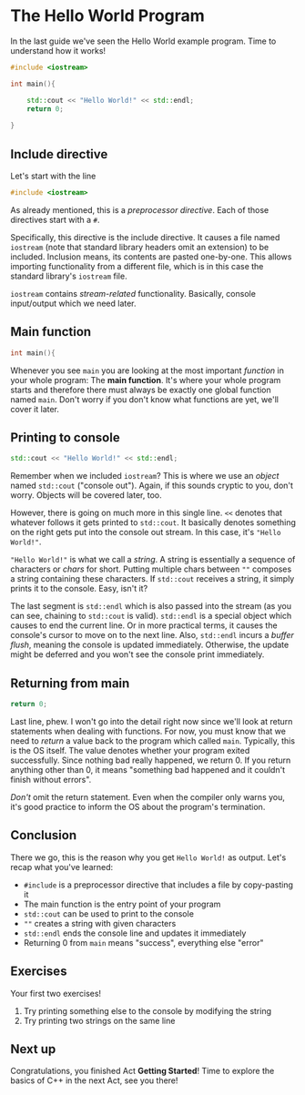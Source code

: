 # The Hello World Program

In the last guide we've seen the Hello World example program. Time to understand how it works!

```cpp
#include <iostream>

int main(){

    std::cout << "Hello World!" << std::endl;
    return 0;
    
}
```

## Include directive

Let's start with the line
```cpp
#include <iostream>
```

As already mentioned, this is a *preprocessor directive*. Each of those directives start with a `#`.

Specifically, this directive is the include directive. It causes a file named `iostream` (note that standard library headers omit an extension) to be included.
Inclusion means, its contents are pasted one-by-one. This allows importing functionality from a different file, which is in this case the standard library's `iostream` file.

`iostream` contains *stream-related* functionality. Basically, console input/output which we need later.

## Main function

```cpp
int main(){
```

Whenever you see `main` you are looking at the most important *function* in your whole program: The **main function**. It's where your whole program starts and therefore
there must always be exactly one global function named `main`. Don't worry if you don't know what functions are yet, we'll cover it later.

## Printing to console

```cpp
std::cout << "Hello World!" << std::endl;
```

Remember when we included `iostream`? This is where we use an *object* named `std::cout` ("console out"). Again, if this sounds cryptic to you, don't worry. 
Objects will be covered later, too.

However, there is going on much more in this single line. `<<` denotes that whatever follows it gets printed to `std::cout`. It basically denotes something on the right
gets put into the console out stream. In this case, it's `"Hello World!"`. 

`"Hello World!"` is what we call a *string*. A string is essentially a sequence of characters or *chars* for short. Putting multiple chars between `""` composes a string
containing these characters. If `std::cout` receives a string, it simply prints it to the console. Easy, isn't it?

The last segment is `std::endl` which is also passed into the stream (as you can see, chaining to `std::cout` is valid). `std::endl` is a special object which causes
to end the current line. Or in more practical terms, it causes the console's cursor to move on to the next line. Also, `std::endl` incurs a *buffer flush*, meaning
the console is updated immediately. Otherwise, the update might be deferred and you won't see the console print immediately.

## Returning from main

```cpp
return 0;
```

Last line, phew. I won't go into the detail right now since we'll look at return statements when dealing with functions. For now, you must know that we need to *return*
a value back to the program which called `main`. Typically, this is the OS itself. The value denotes whether your program exited successfully. Since nothing bad
really happened, we return 0. If you return anything other than 0, it means "something bad happened and it couldn't finish without errors".

*Don't* omit the return statement. Even when the compiler only warns you, it's good practice to inform the OS about the program's termination.

## Conclusion

There we go, this is the reason why you get `Hello World!` as output. Let's recap what you've learned:

- `#include` is a preprocessor directive that includes a file by copy-pasting it
- The main function is the entry point of your program
- `std::cout` can be used to print to the console
- `""` creates a string with given characters
- `std::endl` ends the console line and updates it immediately
- Returning 0 from `main` means "success", everything else "error"

## Exercises

Your first two exercises!
1) Try printing something else to the console by modifying the string
2) Try printing two strings on the same line

## Next up

Congratulations, you finished Act **Getting Started**! Time to explore the basics of C++ in the next Act, see you there!
